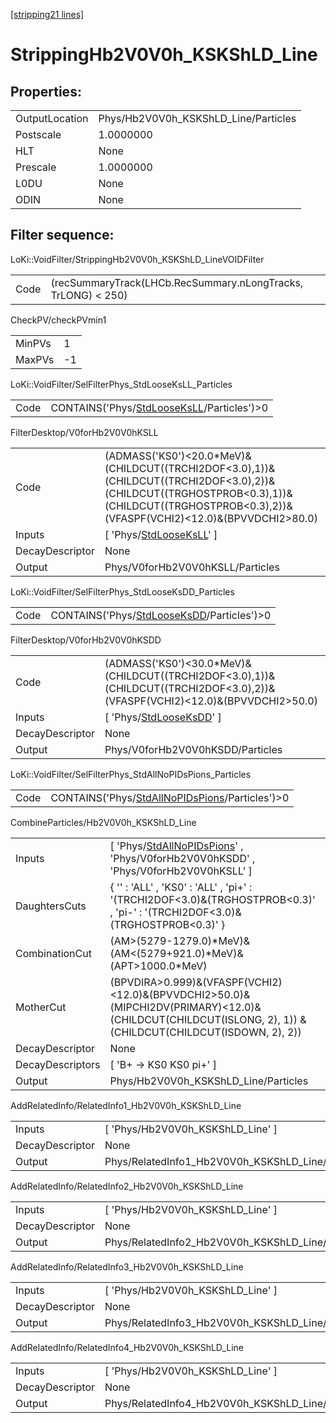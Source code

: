 [[stripping21 lines]](./stripping21-index)

# StrippingHb2V0V0h_KSKShLD_Line

## Properties:

|                |                                      |
|----------------|--------------------------------------|
| OutputLocation | Phys/Hb2V0V0h_KSKShLD_Line/Particles |
| Postscale      | 1.0000000                            |
| HLT            | None                                 |
| Prescale       | 1.0000000                            |
| L0DU           | None                                 |
| ODIN           | None                                 |

## Filter sequence:

LoKi::VoidFilter/StrippingHb2V0V0h_KSKShLD_LineVOIDFilter

|      |                                                               |
|------|---------------------------------------------------------------|
| Code | (recSummaryTrack(LHCb.RecSummary.nLongTracks, TrLONG) \< 250) |

CheckPV/checkPVmin1

|        |     |
|--------|-----|
| MinPVs | 1   |
| MaxPVs | -1  |

LoKi::VoidFilter/SelFilterPhys_StdLooseKsLL_Particles

|      |                                                                                          |
|------|------------------------------------------------------------------------------------------|
| Code | CONTAINS('Phys/[StdLooseKsLL](./stripping21-commonparticles-stdlooseksll)/Particles')\>0 |

FilterDesktop/V0forHb2V0V0hKSLL

|                 |                                                                                                                                                                                                    |
|-----------------|----------------------------------------------------------------------------------------------------------------------------------------------------------------------------------------------------|
| Code            | (ADMASS('KS0')\<20.0\*MeV)&(CHILDCUT((TRCHI2DOF\<3.0),1))&(CHILDCUT((TRCHI2DOF\<3.0),2))&(CHILDCUT((TRGHOSTPROB\<0.3),1))&(CHILDCUT((TRGHOSTPROB\<0.3),2))&(VFASPF(VCHI2)\<12.0)&(BPVVDCHI2\>80.0) |
| Inputs          | [ 'Phys/[StdLooseKsLL](./stripping21-commonparticles-stdlooseksll)' ]                                                                                                                            |
| DecayDescriptor | None                                                                                                                                                                                               |
| Output          | Phys/V0forHb2V0V0hKSLL/Particles                                                                                                                                                                   |

LoKi::VoidFilter/SelFilterPhys_StdLooseKsDD_Particles

|      |                                                                                          |
|------|------------------------------------------------------------------------------------------|
| Code | CONTAINS('Phys/[StdLooseKsDD](./stripping21-commonparticles-stdlooseksdd)/Particles')\>0 |

FilterDesktop/V0forHb2V0V0hKSDD

|                 |                                                                                                                                  |
|-----------------|----------------------------------------------------------------------------------------------------------------------------------|
| Code            | (ADMASS('KS0')\<30.0\*MeV)&(CHILDCUT((TRCHI2DOF\<3.0),1))&(CHILDCUT((TRCHI2DOF\<3.0),2))&(VFASPF(VCHI2)\<12.0)&(BPVVDCHI2\>50.0) |
| Inputs          | [ 'Phys/[StdLooseKsDD](./stripping21-commonparticles-stdlooseksdd)' ]                                                          |
| DecayDescriptor | None                                                                                                                             |
| Output          | Phys/V0forHb2V0V0hKSDD/Particles                                                                                                 |

LoKi::VoidFilter/SelFilterPhys_StdAllNoPIDsPions_Particles

|      |                                                                                                    |
|------|----------------------------------------------------------------------------------------------------|
| Code | CONTAINS('Phys/[StdAllNoPIDsPions](./stripping21-commonparticles-stdallnopidspions)/Particles')\>0 |

CombineParticles/Hb2V0V0h_KSKShLD_Line

|                  |                                                                                                                                                              |
|------------------|--------------------------------------------------------------------------------------------------------------------------------------------------------------|
| Inputs           | [ 'Phys/[StdAllNoPIDsPions](./stripping21-commonparticles-stdallnopidspions)' , 'Phys/V0forHb2V0V0hKSDD' , 'Phys/V0forHb2V0V0hKSLL' ]                      |
| DaughtersCuts    | { '' : 'ALL' , 'KS0' : 'ALL' , 'pi+' : '(TRCHI2DOF\<3.0)&(TRGHOSTPROB\<0.3)' , 'pi-' : '(TRCHI2DOF\<3.0)&(TRGHOSTPROB\<0.3)' }                               |
| CombinationCut   | (AM\>(5279-1279.0)\*MeV)&(AM\<(5279+921.0)\*MeV)&(APT\>1000.0\*MeV)                                                                                          |
| MotherCut        | (BPVDIRA\>0.999)&(VFASPF(VCHI2)\<12.0)&(BPVVDCHI2\>50.0)&(MIPCHI2DV(PRIMARY)\<12.0)& (CHILDCUT(CHILDCUT(ISLONG, 2), 1)) & (CHILDCUT(CHILDCUT(ISDOWN, 2), 2)) |
| DecayDescriptor  | None                                                                                                                                                         |
| DecayDescriptors | [ 'B+ -\> KS0 KS0 pi+' ]                                                                                                                                   |
| Output           | Phys/Hb2V0V0h_KSKShLD_Line/Particles                                                                                                                         |

AddRelatedInfo/RelatedInfo1_Hb2V0V0h_KSKShLD_Line

|                 |                                                   |
|-----------------|---------------------------------------------------|
| Inputs          | [ 'Phys/Hb2V0V0h_KSKShLD_Line' ]                |
| DecayDescriptor | None                                              |
| Output          | Phys/RelatedInfo1_Hb2V0V0h_KSKShLD_Line/Particles |

AddRelatedInfo/RelatedInfo2_Hb2V0V0h_KSKShLD_Line

|                 |                                                   |
|-----------------|---------------------------------------------------|
| Inputs          | [ 'Phys/Hb2V0V0h_KSKShLD_Line' ]                |
| DecayDescriptor | None                                              |
| Output          | Phys/RelatedInfo2_Hb2V0V0h_KSKShLD_Line/Particles |

AddRelatedInfo/RelatedInfo3_Hb2V0V0h_KSKShLD_Line

|                 |                                                   |
|-----------------|---------------------------------------------------|
| Inputs          | [ 'Phys/Hb2V0V0h_KSKShLD_Line' ]                |
| DecayDescriptor | None                                              |
| Output          | Phys/RelatedInfo3_Hb2V0V0h_KSKShLD_Line/Particles |

AddRelatedInfo/RelatedInfo4_Hb2V0V0h_KSKShLD_Line

|                 |                                                   |
|-----------------|---------------------------------------------------|
| Inputs          | [ 'Phys/Hb2V0V0h_KSKShLD_Line' ]                |
| DecayDescriptor | None                                              |
| Output          | Phys/RelatedInfo4_Hb2V0V0h_KSKShLD_Line/Particles |

